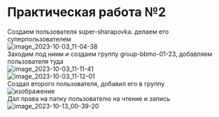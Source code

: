 # Практическая работа №2
Создаем пользователя super-sharapovka. делаем его суперпользователем<br />
![image_2023-10-03_11-04-38](https://github.com/kirasir1/toib_prak/assets/13931629/07cff180-85e0-4c75-8b1f-545e8cd7eeaf)
<br />Заходим под ниим и создаем группу group-bbmo-01-23, добавляем пользователя туда<br />
![image_2023-10-03_11-11-41](https://github.com/kirasir1/toib_prak/assets/13931629/833297e6-7334-451a-9481-f1a9d4000e09)
<br />
![image_2023-10-03_11-12-01](https://github.com/kirasir1/toib_prak/assets/13931629/1b1f6daa-6bb8-4044-bb70-ae942f5d417a)
<br />Создал второго пользователя, добавил его в группу<br />
![изображение](https://github.com/kirasir1/toib_prak/assets/13931629/28d8e48c-1e8e-4925-8202-d56553763577)
<br /> Дал права на папку пользователю на чтение и запись<br />
![image_2023-10-13_00-39-20](https://github.com/kirasir1/toib_prak/assets/13931629/b721fa1a-60de-446d-9d03-5621dd697436)

